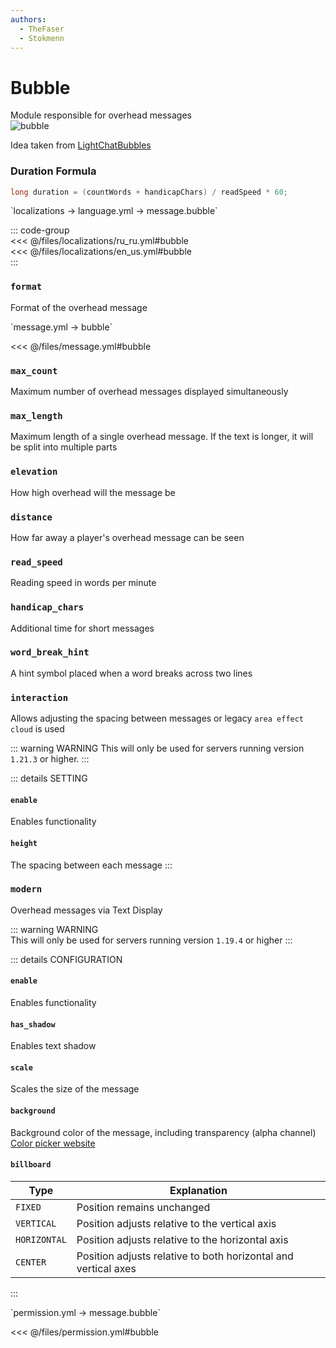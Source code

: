 ```yaml
---
authors:
  - TheFaser
  - Stokmenn
---
```


# Bubble

Module responsible for overhead messages  
![bubble](/bubble.gif)

Idea taken from [LightChatBubbles](https://github.com/atesin/LightChatBubbles)

### Duration Formula

```java
long duration = (countWords + handicapChars) / readSpeed * 60;
```

[//]: # (localization)
<!--@include: @/parts/words.md#localization-->  
<!--@include: @/parts/words.md#path--> `localizations → language.yml → message.bubble`  

<!--@include: @/parts/words.md#default-->  

::: code-group  
<<< @/files/localizations/ru_ru.yml#bubble  
<<< @/files/localizations/en_us.yml#bubble  
:::

### `format`

Format of the overhead message

[//]: # (message.yml)
<!--@include: @/parts/words.md#setting-->  
<!--@include: @/parts/words.md#path--> `message.yml → bubble`  

<!--@include: @/parts/words.md#default-->  
<<< @/files/message.yml#bubble

<!--@include: @/parts/enable.md-->

### `max_count`

Maximum number of overhead messages displayed simultaneously

### `max_length`

Maximum length of a single overhead message. If the text is longer, it will be split into multiple parts

### `elevation`

How high overhead will the message be

### `distance`

How far away a player's overhead message can be seen

### `read_speed`

Reading speed in words per minute

### `handicap_chars`

Additional time for short messages

### `word_break_hint`

A hint symbol placed when a word breaks across two lines

### `interaction`

Allows adjusting the spacing between messages or legacy `area effect cloud` is used

::: warning WARNING
This will only be used for servers running version `1.21.3` or higher.
:::

::: details SETTING
#### `enable`

Enables functionality

#### `height`

The spacing between each message
:::

### `modern`

Overhead messages via Text Display

::: warning WARNING  
This will only be used for servers running version `1.19.4` or higher
:::

::: details CONFIGURATION
#### `enable`

Enables functionality

#### `has_shadow`

Enables text shadow

#### `scale`

Scales the size of the message

#### `background`

Background color of the message, including transparency (alpha channel) [Color picker website](https://rgbacolorpicker.com/color-wheel-picker)  

#### `billboard`

| Type           | Explanation                                                    |
|----------------|----------------------------------------------------------------|
| `FIXED`        | Position remains unchanged                                     |
| `VERTICAL`     | Position adjusts relative to the vertical axis                 |
| `HORIZONTAL`   | Position adjusts relative to the horizontal axis               |
| `CENTER`       | Position adjusts relative to both horizontal and vertical axes |
:::

[//]: # (permission.yml)
<!--@include: @/parts/words.md#permission-->  
<!--@include: @/parts/words.md#path--> `permission.yml → message.bubble`  

<!--@include: @/parts/words.md#default-->  
<<< @/files/permission.yml#bubble

<!--@include: @/parts/permission/permissionTier3.md-->